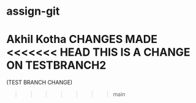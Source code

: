 # assign-git
Akhil Kotha
CHANGES MADE
<<<<<<< HEAD
THIS IS A CHANGE ON TESTBRANCH2
=======
(TEST BRANCH CHANGE)
>>>>>>> main
